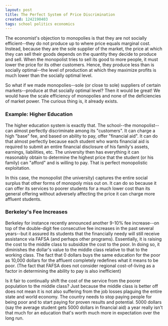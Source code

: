 ```yaml
---
layout: post
title: The Perfect System of Price Discrimination
created: 1242190403
tags: school politics economics
---
```

The economist's objection to monopolies is that they are not socially efficient--they do not produce up to where price equals marginal cost. Instead, because they are the sole supplier of the market, the price at which they can sell their goods depends on the quantity they decide to produce and sell. When the monopolist tries to sell its good to more people, it must lower the price for its other customers. Hence, they produce less than is socially optimal--the level of production at which they maximize profits is much lower than the socially optimal level.

So what if we made monopolies--sole (or close to sole) suppliers of certain markets--produce at that socially optimal level? Then it would be great! We would have the scale efficiency of monopolies and none of the deficiencies of market power. The curious thing is, it already exists.

### Example: Higher Education ###

The higher education system is exactly that. The school--the monopolist--can almost perfectly discriminate among its "customers". It can charge a high "base" fee, and based on ability to pay, offer "financial aid". It can do that almost perfectly because each student who wants financial aid is required to submit an entire financial disclosure of his family's assets, earnings, liabilities, etc. The university then has everything it can reasonably obtain to determine the highest price that the student (or his family) can "afford" and is willing to pay. That is perfect monopolistic exploitation.

In this case, the monopolist (the university) captures the entire social surplus that other forms of monopoly miss out on. It can do so because it can offer its services to poorer students for a much lower cost than its general offering without adversely affecting the price it can charge more affluent students.

### Berkeley's Fee Increases ###

Berkeley for instance recently announced another 9-10% fee increase--on top of the double-digit fee consecutive fee increases in the past several years--but it assured its students that the financially needy will still receive assistance via FAFSA (and perhaps other programs). Essentially, it is raising the cost to the middle class to subsidize the cost to the poor. In doing so, it diminishes the dollar's value to the middle class relative to that to the working class. The fact that 0 dollars buys the same education for the poor as 10,000 dollars for the affluent completely redefines what it means to be poor. (The fact that FAFSA does not consider regional cost-of-living as a factor in determining the ability to pay is also inefficient)

Is it fair to continually shift the cost of the service from the poorer population to the middle class? Just because the middle class is better off does not mean it is not also suffering from the job losses plaguing the entire state and world economy. The country needs to stop paying people for being poor and to start paying for proven results and potential. 5000 dollars (say the average student gets 5000 dollars in financial aid) a year really isn't that much for an education that's worth much more in expectation over the long run.
